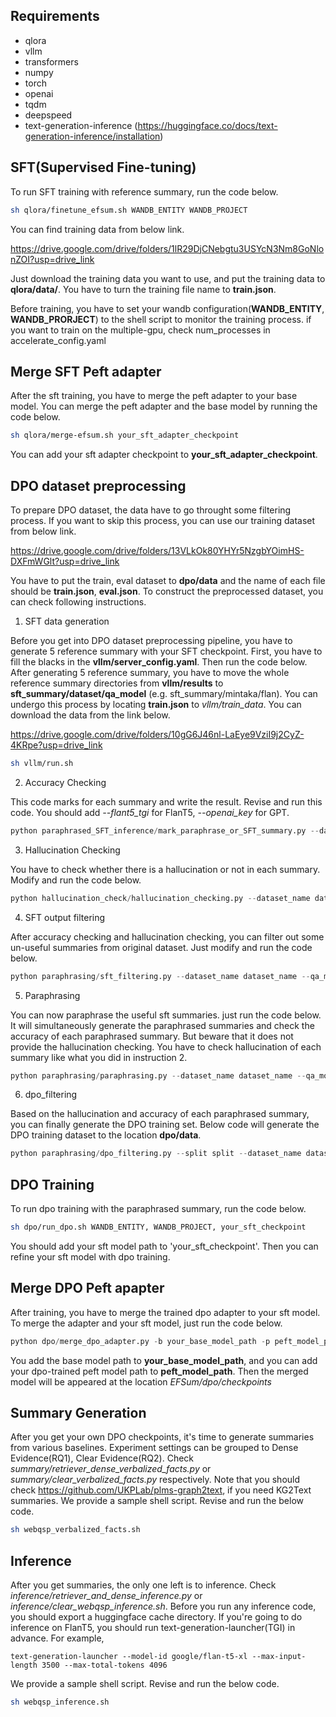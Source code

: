 ## Requirements
* qlora
* vllm
* transformers
* numpy
* torch
* openai
* tqdm
* deepspeed
* text-generation-inference (https://huggingface.co/docs/text-generation-inference/installation)

## SFT(Supervised Fine-tuning)
To run SFT training with reference summary, run the code below. 
```sh
sh qlora/finetune_efsum.sh WANDB_ENTITY WANDB_PROJECT
```
You can find training data from below link.

https://drive.google.com/drive/folders/1lR29DjCNebgtu3USYcN3Nm8GoNlonZOI?usp=drive_link

Just download the training data you want to use, and put the training data to **qlora/data/**. You have to turn the training file name to **train.json**.

Before training, you have to set your wandb configuration(**WANDB_ENTITY**, **WANDB_PRORJECT**) to the shell script to monitor the training process. if you want to train on the multiple-gpu, check num_processes in accelerate_config.yaml

## Merge SFT Peft adapter
After the sft training, you have to merge the peft adapter to your base model. You can merge the peft adapter and the base model by running the code below. 
```sh
sh qlora/merge-efsum.sh your_sft_adapter_checkpoint
```
You can add your sft adapter checkpoint to **your_sft_adapter_checkpoint**.

## DPO dataset preprocessing
To prepare DPO dataset, the data have to go throught some filtering process. If you want to skip this process, you can use our training dataset from below link.

https://drive.google.com/drive/folders/13VLkOk80YHYr5NzgbYOimHS-DXFmWGlt?usp=drive_link

You have to put the train, eval dataset to **dpo/data** and the name of each file should be **train.json**, **eval.json**. 
To construct the preprocessed dataset, you can check following instructions.

1. SFT data generation

   
Before you get into DPO dataset preprocessing pipeline, you have to generate 5 reference summary with your SFT checkpoint. First, you have to fill the blacks in the **vllm/server_config.yaml**. Then run the code below. After generating 5 reference summary, you have to move the whole reference summary directories from **vllm/results** to **sft_summary/dataset/qa_model** (e.g. sft_summary/mintaka/flan). You can undergo this process by locating **train.json** to *vllm/train_data*. You can download the data from the link below.

https://drive.google.com/drive/folders/10gG6J46nl-LaEye9VziI9j2CyZ-4KRpe?usp=drive_link

```sh
sh vllm/run.sh
```

2. Accuracy Checking

   
This code marks for each summary and write the result. Revise and run this code. You should add _--flant5_tgi_ for FlanT5, _--openai_key_ for GPT.
```python
python paraphrased_SFT_inference/mark_paraphrase_or_SFT_summary.py --dataset mintaka --qa_model flan --load_data_path path/to/parent/directory/of/_sample --save_data_path path/to/save/result/file --flant5_tgi http://localhost:your_port --summary_type SFT
```

3. Hallucination Checking

   
You have to check whether there is a hallucination or not in each summary. Modify and run the code below.
```python 
python hallucination_check/hallucination_checking.py --dataset_name dataset_name --qa_model qa_model --mode reference --openai_key openai_key --K K
```

4. SFT output filtering

   
After accuracy checking and hallucination checking, you can filter out some un-useful summaries from original dataset. Just modify and run the code below.
```python
python paraphrasing/sft_filtering.py --dataset_name dataset_name --qa_model qa_model --K K
```

5. Paraphrasing

   
You can now paraphrase the useful sft summaries. just run the code below. It will simultaneously generate the paraphrased summaries and check the accuracy of each paraphrased summary. But beware that it does not provide the hallucination checking. You have to check hallucination of each summary like what you did in instruction 2. 
```python
python paraphrasing/paraphrasing.py --dataset_name dataset_name --qa_model qa_model --K K --openai_key openai_key
```

6. dpo_filtering

   
Based on the hallucination and accuracy of each paraphrased summary, you can finally generate the DPO training set. Below code will generate the DPO training dataset to the location **dpo/data**. 
```python
python paraphrasing/dpo_filtering.py --split split --dataset_name dataset_name --qa_model qa_model --K K
```

## DPO Training
To run dpo training with the paraphrased summary, run the code below. 
```sh
sh dpo/run_dpo.sh WANDB_ENTITY, WANDB_PROJECT, your_sft_checkpoint
```
You should add your sft model path to 'your_sft_checkpoint'. Then you can refine your sft model with dpo training. 

## Merge DPO Peft apapter
After training, you have to merge the trained dpo adapter to your sft model. To merge the adapter and your sft model, just run the code below.
```python
python dpo/merge_dpo_adapter.py -b your_base_model_path -p peft_model_path
```
You add the base model path to **your_base_model_path**, and you can add your dpo-trained peft model path to **peft_model_path**. Then the merged model will be appeared at the location *EFSum/dpo/checkpoints*

## Summary Generation
After you get your own DPO checkpoints, it's time to generate summaries from various baselines. Experiment settings can be grouped to Dense Evidence(RQ1), Clear Evidence(RQ2). Check _summary/retriever_dense_verbalized_facts.py_ or _summary/clear_verbalized_facts.py_ respectively. Note that you should check https://github.com/UKPLab/plms-graph2text, if you need KG2Text summaries.
We provide a sample shell script. Revise and run the below code.
```sh
sh webqsp_verbalized_facts.sh
```
## Inference
After you get summaries, the only one left is to inference. Check _inference/retriever_and_dense_inference.py_ or _inference/clear_webqsp_inference.sh_. Before you run any inference code, you should export a huggingface cache directory. If you're going to do inference on FlanT5, you should run text-generation-launcher(TGI) in advance. For example,
```
text-generation-launcher --model-id google/flan-t5-xl --max-input-length 3500 --max-total-tokens 4096
```
We provide a sample shell script. Revise and run the below code.
```sh
sh webqsp_inference.sh
```

